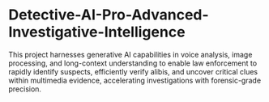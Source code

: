 # Detective-AI-Pro-Advanced-Investigative-Intelligence
This project harnesses generative AI capabilities in voice analysis, image processing, and long-context understanding to enable law enforcement to rapidly identify suspects, efficiently verify alibis, and uncover critical clues within multimedia evidence, accelerating investigations with forensic-grade precision.
